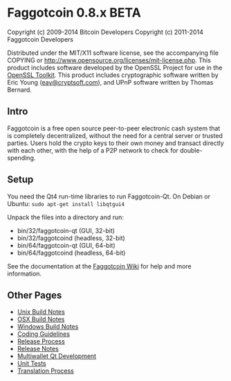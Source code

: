 Faggotcoin 0.8.x BETA
====================

Copyright (c) 2009-2014 Bitcoin Developers
Copyright (c) 2011-2014 Faggotcoin Developers

Distributed under the MIT/X11 software license, see the accompanying
file COPYING or http://www.opensource.org/licenses/mit-license.php.
This product includes software developed by the OpenSSL Project for use in the [OpenSSL Toolkit](http://www.openssl.org/). This product includes
cryptographic software written by Eric Young ([eay@cryptsoft.com](mailto:eay@cryptsoft.com)), and UPnP software written by Thomas Bernard.


Intro
---------------------
Faggotcoin is a free open source peer-to-peer electronic cash system that is
completely decentralized, without the need for a central server or trusted
parties.  Users hold the crypto keys to their own money and transact directly
with each other, with the help of a P2P network to check for double-spending.


Setup
---------------------
You need the Qt4 run-time libraries to run Faggotcoin-Qt. On Debian or Ubuntu:
	`sudo apt-get install libqtgui4`

Unpack the files into a directory and run:

- bin/32/faggotcoin-qt (GUI, 32-bit)
- bin/32/faggotcoind (headless, 32-bit)
- bin/64/faggotcoin-qt (GUI, 64-bit)
- bin/64/faggotcoind (headless, 64-bit)

See the documentation at the [Faggotcoin Wiki](http://faggotcoin.info)
for help and more information.


Other Pages
---------------------
- [Unix Build Notes](build-unix.md)
- [OSX Build Notes](build-osx.md)
- [Windows Build Notes](build-msw.md)
- [Coding Guidelines](coding.md)
- [Release Process](release-process.md)
- [Release Notes](release-notes.md)
- [Multiwallet Qt Development](multiwallet-qt.md)
- [Unit Tests](unit-tests.md)
- [Translation Process](translation_process.md)
